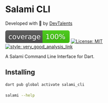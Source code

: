 # Salami CLI

Developed with 💙 by [DevTalents](dev_talents_link)

![coverage][coverage_badge]
[![License: MIT][license]](license_link)
[![style: very_good_analysis_link][badge]][badge_link]

A Salami Command Line Interface for Dart.

## Installing

```sh
dart pub global activate salami_cli

salami --help
```

[coverage_badge]: https://raw.githubusercontent.com/VeryGoodOpenSource/very_good_cli/main/coverage_badge.svg
[badge]: https://img.shields.io/badge/style-very_good_analysis-B22C89.svg
[badge_link]: https://pub.dev/packages/very_good_analysis
[license]: https://img.shields.io/badge/license-MIT-blue.svg
[license_link]: https://opensource.org/licenses/MIT
[very_good_analysis_link]: https://github.com/VeryGoodOpenSource/very_good_analysis
[dev_talents_link]: https://unitedideas.co/
